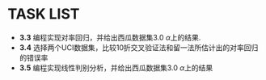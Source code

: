 # TASK LIST

* **3.3** 编程实现对率回归，并给出西瓜数据集3.0 $\alpha$上的结果.
* **3.4** 选择两个UCI数据集，比较10折交叉验证法和留一法所估计出的对率回归的错误率
* **3.5** 编程实现线性判别分析，并给出西瓜数据集3.0 $\alpha$上的结果

